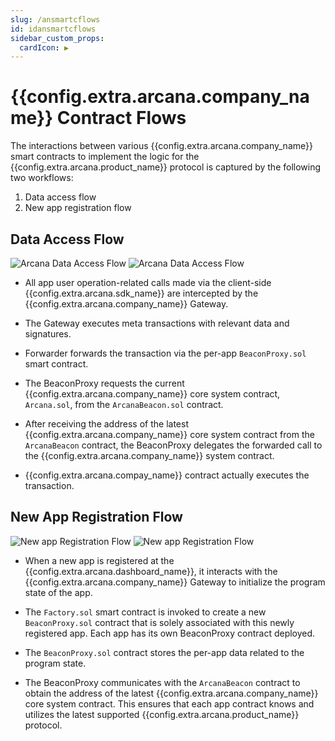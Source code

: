 ```yaml
---
slug: /ansmartcflows
id: idansmartcflows
sidebar_custom_props:
  cardIcon: ▶️
---
```


# {{config.extra.arcana.company_name}} Contract Flows

The interactions between various {{config.extra.arcana.company_name}} smart contracts to implement the logic for the {{config.extra.arcana.product_name}} protocol is captured by the following two workflows: 

1. Data access flow
2. New app registration flow

## Data Access Flow 

![Arcana Data Access Flow](/img/diagrams/d_an_sc_stg_flow_light.svg#only-light)
![Arcana Data Access Flow](/img/diagrams/d_an_sc_stg_flow_dark.svg#only-dark)

* All app user operation-related calls made via the client-side {{config.extra.arcana.sdk_name}} are intercepted by the {{config.extra.arcana.company_name}} Gateway.

* The Gateway executes meta transactions with relevant data and signatures.

* Forwarder forwards the transaction via the per-app `BeaconProxy.sol` smart contract. 

* The BeaconProxy requests the current {{config.extra.arcana.company_name}} core system contract, `Arcana.sol`, from the `ArcanaBeacon.sol` contract.

* After receiving the address of the latest {{config.extra.arcana.company_name}} core system contract from the `ArcanaBeacon` contract,  the BeaconProxy delegates the forwarded call to the {{config.extra.arcana.company_name}} system contract.

* {{config.extra.arcana.compay_name}} contract actually executes the transaction.

## New App Registration Flow

![New app Registration Flow](/img/diagrams/d_an_sc_newdapp_flow_light.png#only-light)
![New app Registration Flow](/img/diagrams/d_an_sc_newdapp_flow_dark.png#only-dark)

* When a new app is registered at the {{config.extra.arcana.dashboard_name}}, it interacts with the {{config.extra.arcana.company_name}} Gateway to initialize the program state of the app.
* The `Factory.sol` smart contract is invoked to create a new `BeaconProxy.sol` contract that is solely associated with this newly registered app. Each app has its own BeaconProxy contract deployed.

* The `BeaconProxy.sol` contract stores the per-app data related to the program state.

* The BeaconProxy communicates with the `ArcanaBeacon` contract to obtain the address of the latest {{config.extra.arcana.company_name}} core system contract. This ensures that each app contract knows and utilizes the latest supported {{config.extra.arcana.product_name}} protocol.
